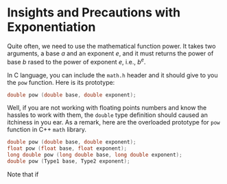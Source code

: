 # Insights and Precautions with Exponentiation

Quite often, we need to use the mathematical function power. It takes two arguments, a base $a$ and an exponent $e$, and it must returns the power of base $b$ rased to the power of exponent $e$, i.e., $b^e$.

In C language, you can include the `math.h` header and it should give to you the `pow` function. Here is its prototype:

```c
double pow (double base, double exponent);
```

Well, if you are not working with floating points numbers and know the hassles to work with them, the `double` type definition should caused an itchiness in you ear. As a remark, here are the overloaded prototype for `pow` function in C++ `math` library.

```c++
double pow (double base, double exponent);
float pow (float base, float exponent);
long double pow (long double base, long double exponent);
double pow (Type1 base, Type2 exponent);
```

Note that if 